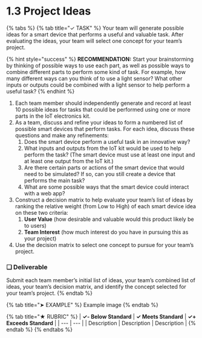 # 1.3 Project Ideas

{% tabs %}
{% tab title="✓ TASK" %}
Your team will generate possible ideas for a smart device that performs a useful and valuable task. After evaluating the ideas, your team will select one concept for your team’s project.

{% hint style="success" %}
**RECOMMENDATION:** Start your brainstorming by thinking of possible ways to use each part, as well as possible ways to combine different parts to perform some kind of task. For example, how many different ways can you think of to use a light sensor? What other inputs or outputs could be combined with a light sensor to help perform a useful task?
{% endhint %}

1. Each team member should independently generate and record at least 10 possible ideas for tasks that could be performed using one or more parts in the IoT electronics kit.
2. As a team, discuss and refine your ideas to form a numbered list of possible smart devices that perform tasks. For each idea, discuss these questions and make any refinements:
   1. Does the smart device perform a useful task in an innovative way?
   2. What inputs and outputs from the IoT kit would be used to help perform the task? \(The smart device must use at least one input and at least one output from the IoT kit.\)
   3. Are there certain parts or actions of the smart device that would need to be simulated? If so, can you still create a device that performs the main task?
   4. What are some possible ways that the smart device could interact with a web app?
3. Construct a decision matrix to help evaluate your team’s list of ideas by ranking the relative weight \(from Low to High\) of each smart device idea on these two criteria:
   1. **User Value** \(how desirable and valuable would this product likely be to users\)
   2. **Team Interest** \(how much interest do you have in pursuing this as your project\)
4. Use the decision matrix to select one concept to pursue for your team’s project.

### **❏ Deliverable**

Submit each team member’s initial list of ideas, your team’s combined list of ideas, your team’s decision matrix, and identify the concept selected for your team’s project.
{% endtab %}

{% tab title="➤ EXAMPLE" %}
Example image
{% endtab %}

{% tab title="★ RUBRIC" %}
| **✓- Below Standard** | **✓ Meets Standard** | **✓+ Exceeds Standard** |
| --- | --- |
| Description | Description | Description |
{% endtab %}
{% endtabs %}

